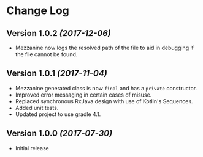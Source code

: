 Change Log
==========

Version 1.0.2 *(2017-12-06)*
----------------------------
- Mezzanine now logs the resolved path of the file to aid in debugging if the file cannot be found.

Version 1.0.1 *(2017-11-04)*
----------------------------
- Mezzanine generated class is now `final` and has a `private` constructor.
- Improved error messaging in certain cases of misuse.
- Replaced synchronous RxJava design with use of Kotlin's Sequences.
- Added unit tests.
- Updated project to use gradle 4.1.

Version 1.0.0 *(2017-07-30)*
----------------------------
- Initial release